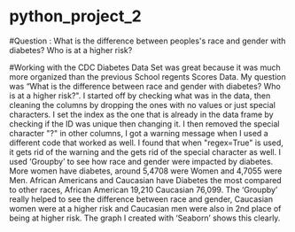 # python_project_2
#Question : What is the difference between peoples's race and gender with diabetes? Who is at a higher risk?

#Working with the CDC Diabetes Data Set was great because it was much more organized than the previous School regents Scores Data. My question was “What is the difference between race and gender with diabetes? Who is at a higher risk?". I started off by checking what was in the data, then cleaning the columns by dropping the ones with no values or just special characters. I set the index as the one that is already in the data frame by checking if the ID was unique then changing it. I then removed the special character "?" in other columns, I got a warning message when I used a different code that worked as well. I found that when "regex=True" is used, it gets rid of the warning and the gets rid of the special character as well. I used ‘Groupby’ to see how race and gender were impacted by diabetes. More women have diabetes, around 5,4708 were Women and 4,7055 were Men. African Americans and Caucasian have Diabetes the most compared to other races, African American 19,210 Caucasian 76,099.  The ‘Groupby’ really helped to see the difference between race and gender, Caucasian women were at a higher risk and Caucasian men were also in 2nd place of being at higher risk. The graph I created with ‘Seaborn’ shows this clearly. 
